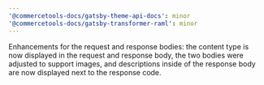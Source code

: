 ```yaml
---
'@commercetools-docs/gatsby-theme-api-docs': minor
'@commercetools-docs/gatsby-transformer-raml': minor
---
```


Enhancements for the request and response bodies: the content type is now displayed in the request and response body, the two bodies were adjusted to support images, and descriptions inside of the response body are now displayed next to the response code.
